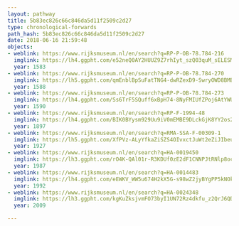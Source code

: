 ```yaml
---
layout: pathway
title: 5b83ec826c66c846da5d11f2509c2d27
type: chronological-forwards
path_hash: 5b83ec826c66c846da5d11f2509c2d27
date: 2018-06-16 21:59:48
objects:
- weblink: https://www.rijksmuseum.nl/en/search?q=RP-P-OB-78.784-216
  imglink: https://lh4.ggpht.com/e52neQ0AY2HUUZ9Z7rhIyt_szQ03quM_sELESMKPwfzif1II6Y-_Ze2ay7xipI6pFsgx26MiSfxbLffw4Zfv1Fj8nzM=s200
  year: 1583
- weblink: https://www.rijksmuseum.nl/en/search?q=RP-P-OB-78.784-270
  imglink: https://lh5.ggpht.com/qmEnblBpSuFatTNG4-dwRZexD9-SwryOWD8BMBCGboAHZmSVRLfncWQSL9YpVeN6iqgta5mbK9pBqu5CXU8TPzf6L7em=s200
  year: 1588
- weblink: https://www.rijksmuseum.nl/en/search?q=RP-P-OB-78.784-273
  imglink: https://lh4.ggpht.com/Ss6TrF5SQuff6xBpH74-8NyFMIUfZPoj6AtYWUS7GwRo8shHuz8NP-bl4J6xU-EY3-QJDwTJTKJABBOXZuiAXoLJyK8=s200
  year: 1590
- weblink: https://www.rijksmuseum.nl/en/search?q=RP-F-1994-48
  imglink: https://lh4.ggpht.com/BIK0BYysm929Uu9iV0mEMBE9DLckGjK8YY2os2F_Zb4seO4Ed-gZb97VqkfLE4Gm6kp1VDPYvxh8uLLDIQohnfGLQ4Q=s200
  year: 1897
- weblink: https://www.rijksmuseum.nl/en/search?q=RMA-SSA-F-00309-1
  imglink: https://lh5.ggpht.com/XfPVz-ALyYfkaZiSZS4OIvxctJuWt2eZiJIbeuUiGTR3dKYUgrnyLyLFkHzahzPsJ3FZPek75q43LrJLu2Yf7PwovBM=s200
  year: 1927
- weblink: https://www.rijksmuseum.nl/en/search?q=HA-0019450
  imglink: https://lh3.ggpht.com/rO4K-QAl01r-R3KDUf0zE2dF1CNNPJtRNlp8oc8W3G0_vM-kNpT_OIpsUykXUHExyfXolMem74PpaN55YSwTjkhroEt9=s200
  year: 1987
- weblink: https://www.rijksmuseum.nl/en/search?q=HA-0014483
  imglink: https://lh4.ggpht.com/eEWKV_WW5u674H2kX5G-s98wZ2jyBYgPP5kNOkjho8hsVW01UFwM8BZm7-lT6bYl1aaDY3c9v7qkyJzZBJ6r2HgQZ2Y=s200
  year: 1992
- weblink: https://www.rijksmuseum.nl/en/search?q=HA-0024348
  imglink: https://lh3.ggpht.com/kgKuZksjvmFO73byI1UN72Rz4dkfu_z2QrJ6QDo5Q4qJU_8n6EhkiKpWAyYtsU5QrjaWViyp_STq0KPt31fofaxeyN1V=s200
  year: 2009

---
```

